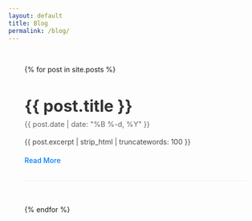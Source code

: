 ```yaml
---
layout: default
title: Blog
permalink: /blog/
---
```


<div class="blog-posts">
  {% for post in site.posts %}
    <article class="post">
      <h2 class="post-title">
        <a href="{{ post.url | relative_url }}">{{ post.title }}</a>
      </h2>
      <div class="post-meta">
        <time datetime="{{ post.date | date_to_xmlschema }}">
          {{ post.date | date: "%B %-d, %Y" }}
        </time>
      </div>
      <div class="post-excerpt">
        {{ post.excerpt | strip_html | truncatewords: 100 }}
      </div>
      <a href="{{ post.url | relative_url }}" class="read-more">Read More</a>
    </article>
  {% endfor %}
</div>

<style>
.blog-posts {
  max-width: 800px;
  margin: 0 auto;
  padding: 2rem;
}

.post {
  margin-bottom: 3rem;
  padding-bottom: 2rem;
  border-bottom: 1px solid #eee;
}

.post-title {
  font-size: 2rem;
  margin-bottom: 0.5rem;
}

.post-title a {
  color: #333;
  text-decoration: none;
}

.post-title a:hover {
  color: #007bff;
}

.post-meta {
  color: #666;
  font-size: 0.9rem;
  margin-bottom: 1rem;
}

.post-excerpt {
  color: #444;
  line-height: 1.6;
  margin-bottom: 1rem;
}

.read-more {
  display: inline-block;
  color: #007bff;
  text-decoration: none;
  font-weight: 500;
}

.read-more:hover {
  text-decoration: underline;
}
</style> 